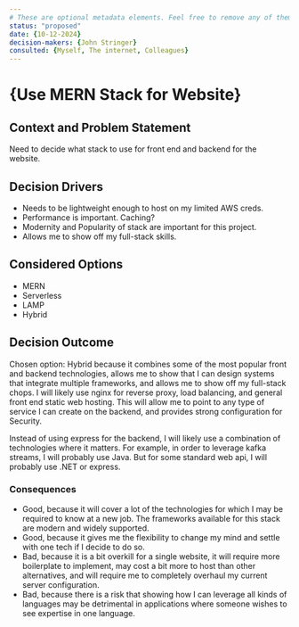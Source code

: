 ```yaml
---
# These are optional metadata elements. Feel free to remove any of them.
status: "proposed"
date: {10-12-2024}
decision-makers: {John Stringer}
consulted: {Myself, The internet, Colleagues}
---
```


# {Use MERN Stack for Website}

## Context and Problem Statement

Need to decide what stack to use for front end and backend for the website.

<!-- This is an optional element. Feel free to remove. -->
## Decision Drivers

* Needs to be lightweight enough to host on my limited AWS creds.
* Performance is important. Caching?
* Modernity and Popularity of stack are important for this project.
* Allows me to show off my full-stack skills.

## Considered Options

* MERN
* Serverless
* LAMP
* Hybrid

## Decision Outcome

Chosen option: Hybrid because it combines some of the most popular front and backend technologies,
allows me to show that I can design systems that integrate multiple frameworks, and allows me to show off my full-stack chops.
I will likely use nginx for reverse proxy, load balancing, and general front end static web hosting. This will allow me to
point to any type of service I can create on the backend, and provides strong configuration for Security.

Instead of using express for the backend, I will likely use a combination of technologies where it matters.
For example, in order to leverage kafka streams, I will probably use Java. But for some standard web api, I will probably use
.NET or express. 

### Consequences

* Good, because it will cover a lot of the technologies for which I may be required to know at a new job. The frameworks available
for this stack are modern and widely supported.
* Good, because it gives me the flexibility to change my mind and settle with one tech if I decide to do so.
* Bad, because it is a bit overkill for a single website, it will require more boilerplate to implement, may cost a bit more to host
than other alternatives, and will require me to completely overhaul my current server configuration.
* Bad, because there is a risk that showing how I can leverage all kinds of languages may be detrimental in applications
where someone wishes to see expertise in one language.
